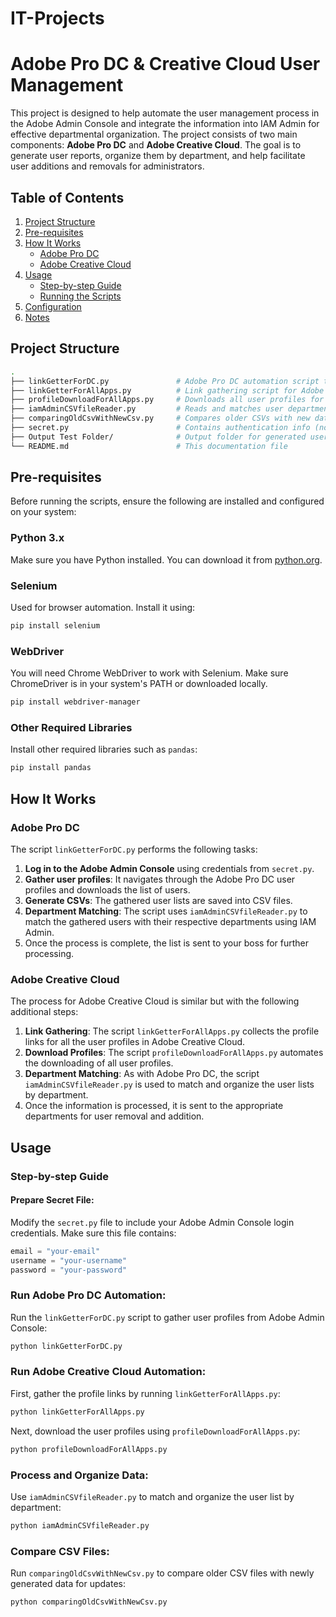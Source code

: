 # IT-Projects

# Adobe Pro DC & Creative Cloud User Management

This project is designed to help automate the user management process in the Adobe Admin Console and integrate the information into IAM Admin for effective departmental organization. The project consists of two main components: **Adobe Pro DC** and **Adobe Creative Cloud**. The goal is to generate user reports, organize them by department, and help facilitate user additions and removals for administrators.

## Table of Contents

1. [Project Structure](#project-structure)
2. [Pre-requisites](#pre-requisites)
3. [How It Works](#how-it-works)
   - [Adobe Pro DC](#adobe-pro-dc)
   - [Adobe Creative Cloud](#adobe-creative-cloud)
4. [Usage](#usage)
   - [Step-by-step Guide](#step-by-step-guide)
   - [Running the Scripts](#running-the-scripts)
5. [Configuration](#configuration)
6. [Notes](#notes)

## Project Structure

```bash
.
├── linkGetterForDC.py               # Adobe Pro DC automation script to gather user profiles
├── linkGetterForAllApps.py          # Link gathering script for Adobe Creative Cloud profiles
├── profileDownloadForAllApps.py     # Downloads all user profiles for Adobe Creative Cloud
├── iamAdminCSVfileReader.py         # Reads and matches user departments using IAM Admin data
├── comparingOldCsvWithNewCsv.py     # Compares older CSVs with new data for updates
├── secret.py                        # Contains authentication info (not included for security)
├── Output Test Folder/              # Output folder for generated user lists
└── README.md                        # This documentation file
```

## Pre-requisites

Before running the scripts, ensure the following are installed and configured on your system:

### Python 3.x
Make sure you have Python installed. You can download it from [python.org](https://www.python.org/).

### Selenium
Used for browser automation. Install it using:
```bash
pip install selenium
```
### WebDriver
You will need Chrome WebDriver to work with Selenium. Make sure ChromeDriver is in your system's PATH or downloaded locally.

```bash
pip install webdriver-manager
```
### Other Required Libraries
Install other required libraries such as `pandas`:

```bash
pip install pandas
```
## How It Works

### Adobe Pro DC

The script `linkGetterForDC.py` performs the following tasks:

1. **Log in to the Adobe Admin Console** using credentials from `secret.py`.
2. **Gather user profiles**: It navigates through the Adobe Pro DC user profiles and downloads the list of users.
3. **Generate CSVs**: The gathered user lists are saved into CSV files.
4. **Department Matching**: The script uses `iamAdminCSVfileReader.py` to match the gathered users with their respective departments using IAM Admin.
5. Once the process is complete, the list is sent to your boss for further processing.

### Adobe Creative Cloud

The process for Adobe Creative Cloud is similar but with the following additional steps:

1. **Link Gathering**: The script `linkGetterForAllApps.py` collects the profile links for all the user profiles in Adobe Creative Cloud.
2. **Download Profiles**: The script `profileDownloadForAllApps.py` automates the downloading of all user profiles.
3. **Department Matching**: As with Adobe Pro DC, the script `iamAdminCSVfileReader.py` is used to match and organize the user lists by department.
4. Once the information is processed, it is sent to the appropriate departments for user removal and addition.

## Usage

### Step-by-step Guide

#### Prepare Secret File:
Modify the `secret.py` file to include your Adobe Admin Console login credentials. Make sure this file contains:

```python
email = "your-email"
username = "your-username"
password = "your-password"
```
### Run Adobe Pro DC Automation:
Run the `linkGetterForDC.py` script to gather user profiles from Adobe Admin Console:

```bash
python linkGetterForDC.py
```
### Run Adobe Creative Cloud Automation:
First, gather the profile links by running `linkGetterForAllApps.py`:

```bash
python linkGetterForAllApps.py
```
Next, download the user profiles using `profileDownloadForAllApps.py`:

```bash
python profileDownloadForAllApps.py
```
### Process and Organize Data:
Use `iamAdminCSVfileReader.py` to match and organize the user list by department:

```bash
python iamAdminCSVfileReader.py
```
### Compare CSV Files:
Run `comparingOldCsvWithNewCsv.py` to compare older CSV files with newly generated data for updates:

```bash
python comparingOldCsvWithNewCsv.py
```








